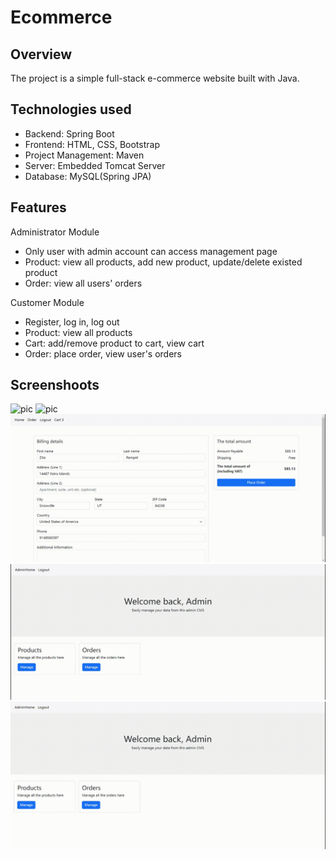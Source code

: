 # Ecommerce
## Overview
The project is a simple full-stack e-commerce website built with Java.

## Technologies used
* Backend: Spring Boot
* Frontend: HTML, CSS, Bootstrap
* Project Management: Maven
* Server: Embedded Tomcat Server
* Database: MySQL(Spring JPA)

## Features
Administrator Module
* Only user with admin account can access management page
* Product: view all products, add new product, update/delete existed product
* Order: view all users' orders

Customer Module
* Register, log in, log out
* Product: view all products
* Cart: add/remove product to cart, view cart
* Order: place order, view user's orders

## Screenshoots
![pic](/screenshoots/home_regis_login_logout.gif)
![pic](/screenshoots/cart.gif)
![pic](/screenshoots/order.gif)
![pic](/screenshoots/admin_product.gif)
![pic](/screenshoots/admin_order.gif)
